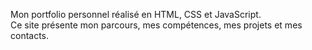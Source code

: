 Mon portfolio personnel réalisé en HTML, CSS et JavaScript.  
Ce site présente mon parcours, mes compétences, mes projets et mes contacts.
